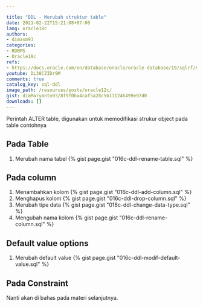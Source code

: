 ```yaml
---

title: "DDL - Merubah struktur table"
date: 2021-02-22T15:21:08+07:00
lang: oracle18c
authors:
- dimasm93
categories:
- RDBMS
- Oracle18c
refs: 
- https://docs.oracle.com/en/database/oracle/oracle-database/19/sqlrf/RENAME.html#GUID-573347CE-3EB8-42E5-B4D5-EF71CA06FAFC
youtube: DL38CZIDr9M
comments: true
catalog_key: sql-ddl
image_path: /resources/posts/oracle12c/
gist: dimMaryanto93/8f9f0ba4caf5a28c56111246499e97d0
downloads: []
---
```


Perintah ALTER table, digunakan untuk memodifikasi strukur object pada table contohnya 

<!--more-->

## Pada Table

1. Merubah nama tabel
    {% gist page.gist "016c-ddl-rename-table.sql" %}

## Pada column

1. Menambahkan kolom 
    {% gist page.gist "016c-ddl-add-column.sql" %}
2. Menghapus kolom
    {% gist page.gist "016c-ddl-drop-column.sql" %}
3. Merubah tipe data
    {% gist page.gist "016c-ddl-change-data-type.sql" %}
4. Mengubah nama kolom
    {% gist page.gist "016c-ddl-rename-column.sql" %}

## Default value options

1. Merubah default value
    {% gist page.gist "016c-ddl-modif-default-value.sql" %}

## Pada Constraint

Nanti akan di bahas pada materi selanjutnya.

